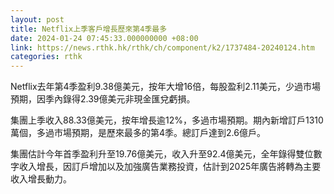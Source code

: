 ```yaml
---
layout: post
title: Netflix上季客戶增長歷來第4季最多
date: 2024-01-24 07:45:33.000000000 +08:00
link: https://news.rthk.hk/rthk/ch/component/k2/1737484-20240124.htm
categories: rthk
---
```


Netflix去年第4季盈利9.38億美元，按年大增16倍，每股盈利2.11美元，少過市場預期，因季內錄得2.39億美元非現金匯兌虧損。

集團上季收入88.33億美元，按年增長逾12%，多過市場預期。期內新增訂戶1310萬個，多過市場預期，是歷來最多的第4季。總訂戶達到2.6億戶。

集團估計今年首季盈利升至19.76億美元，收入升至92.4億美元，全年錄得雙位數字收入增長，因訂戶增加以及加強廣告業務投資，估計到2025年廣告將轉為主要收入增長動力。

